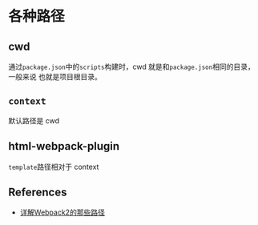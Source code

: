 # 各种路径



## cwd
通过`package.json`中的`scripts`构建时，cwd 就是和`package.json`相同的目录，一般来说
也就是项目根目录。


## `context`
默认路径是 cwd

## html-webpack-plugin
`template`路径相对于 context 

## References
* [详解Webpack2的那些路径](https://www.cnblogs.com/libin-1/p/6592114.html)

